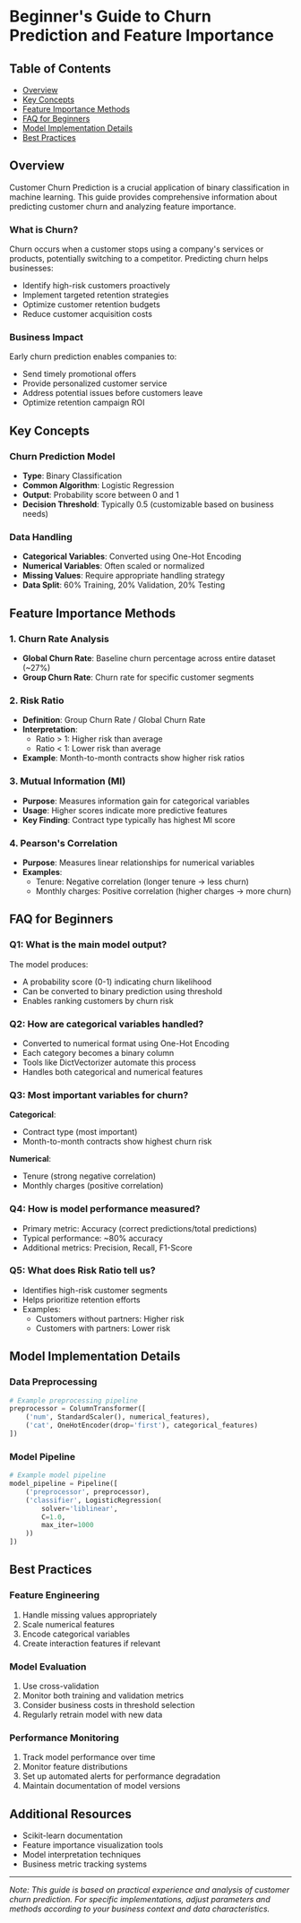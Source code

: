 # Beginner's Guide to Churn Prediction and Feature Importance

## Table of Contents
- [Overview](#overview)
- [Key Concepts](#key-concepts)
- [Feature Importance Methods](#feature-importance-methods)
- [FAQ for Beginners](#faq-for-beginners)
- [Model Implementation Details](#model-implementation-details)
- [Best Practices](#best-practices)

## Overview
Customer Churn Prediction is a crucial application of binary classification in machine learning. This guide provides comprehensive information about predicting customer churn and analyzing feature importance.

### What is Churn?
Churn occurs when a customer stops using a company's services or products, potentially switching to a competitor. Predicting churn helps businesses:
- Identify high-risk customers proactively
- Implement targeted retention strategies
- Optimize customer retention budgets
- Reduce customer acquisition costs

### Business Impact
Early churn prediction enables companies to:
- Send timely promotional offers
- Provide personalized customer service
- Address potential issues before customers leave
- Optimize retention campaign ROI

## Key Concepts

### Churn Prediction Model
- **Type**: Binary Classification
- **Common Algorithm**: Logistic Regression
- **Output**: Probability score between 0 and 1
- **Decision Threshold**: Typically 0.5 (customizable based on business needs)

### Data Handling
- **Categorical Variables**: Converted using One-Hot Encoding
- **Numerical Variables**: Often scaled or normalized
- **Missing Values**: Require appropriate handling strategy
- **Data Split**: 60% Training, 20% Validation, 20% Testing

## Feature Importance Methods

### 1. Churn Rate Analysis
- **Global Churn Rate**: Baseline churn percentage across entire dataset (~27%)
- **Group Churn Rate**: Churn rate for specific customer segments

### 2. Risk Ratio
- **Definition**: Group Churn Rate / Global Churn Rate
- **Interpretation**:
  - Ratio > 1: Higher risk than average
  - Ratio < 1: Lower risk than average
- **Example**: Month-to-month contracts show higher risk ratios

### 3. Mutual Information (MI)
- **Purpose**: Measures information gain for categorical variables
- **Usage**: Higher scores indicate more predictive features
- **Key Finding**: Contract type typically has highest MI score

### 4. Pearson's Correlation
- **Purpose**: Measures linear relationships for numerical variables
- **Examples**:
  - Tenure: Negative correlation (longer tenure → less churn)
  - Monthly charges: Positive correlation (higher charges → more churn)

## FAQ for Beginners

### Q1: What is the main model output?
The model produces:
- A probability score (0-1) indicating churn likelihood
- Can be converted to binary prediction using threshold
- Enables ranking customers by churn risk

### Q2: How are categorical variables handled?
- Converted to numerical format using One-Hot Encoding
- Each category becomes a binary column
- Tools like DictVectorizer automate this process
- Handles both categorical and numerical features

### Q3: Most important variables for churn?
**Categorical**:
- Contract type (most important)
- Month-to-month contracts show highest churn risk

**Numerical**:
- Tenure (strong negative correlation)
- Monthly charges (positive correlation)

### Q4: How is model performance measured?
- Primary metric: Accuracy (correct predictions/total predictions)
- Typical performance: ~80% accuracy
- Additional metrics: Precision, Recall, F1-Score

### Q5: What does Risk Ratio tell us?
- Identifies high-risk customer segments
- Helps prioritize retention efforts
- Examples:
  - Customers without partners: Higher risk
  - Customers with partners: Lower risk

## Model Implementation Details

### Data Preprocessing
```python
# Example preprocessing pipeline
preprocessor = ColumnTransformer([
    ('num', StandardScaler(), numerical_features),
    ('cat', OneHotEncoder(drop='first'), categorical_features)
])
```

### Model Pipeline
```python
# Example model pipeline
model_pipeline = Pipeline([
    ('preprocessor', preprocessor),
    ('classifier', LogisticRegression(
        solver='liblinear',
        C=1.0,
        max_iter=1000
    ))
])
```

## Best Practices

### Feature Engineering
1. Handle missing values appropriately
2. Scale numerical features
3. Encode categorical variables
4. Create interaction features if relevant

### Model Evaluation
1. Use cross-validation
2. Monitor both training and validation metrics
3. Consider business costs in threshold selection
4. Regularly retrain model with new data

### Performance Monitoring
1. Track model performance over time
2. Monitor feature distributions
3. Set up automated alerts for performance degradation
4. Maintain documentation of model versions

## Additional Resources
- Scikit-learn documentation
- Feature importance visualization tools
- Model interpretation techniques
- Business metric tracking systems

---
*Note: This guide is based on practical experience and analysis of customer churn prediction. For specific implementations, adjust parameters and methods according to your business context and data characteristics.*